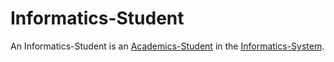 # Informatics-Student

An Informatics-Student is an [Academics-Student](600001.md) in the [Informatics-System](9999999.md).
